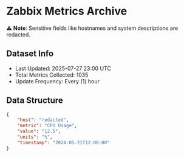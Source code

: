 # Zabbix Metrics Archive

⚠️ **Note**: Sensitive fields like hostnames and system descriptions are redacted.

## Dataset Info
- Last Updated: 2025-07-27 23:00 UTC
- Total Metrics Collected: 1035
- Update Frequency: Every (1) hour

## Data Structure
```json
{
    "host": "redacted",
    "metric": "CPU Usage",
    "value": "12.5",
    "units": "%",
    "timestamp": "2024-05-21T12:00:00"
}
```
